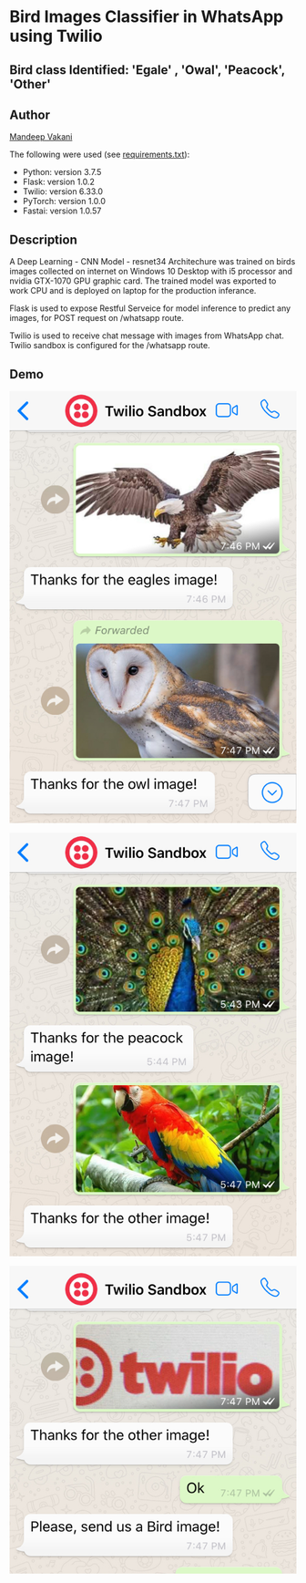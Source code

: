 # Bird Images Classifier in WhatsApp using Twilio
## Bird class Identified:  'Egale' , 'Owal', 'Peacock', 'Other'

## Author	

[Mandeep Vakani](https://www.linkedin.com/in/mandeepvakani/)

The following were used (see [requirements.txt](requirements.txt)):    

- Python:  version 3.7.5
- Flask:  version 1.0.2
- Twilio: version 6.33.0
- PyTorch:  version  1.0.0
- Fastai:  version 1.0.57

## Description

A Deep Learning - CNN Model - resnet34 Architechure was trained on birds images collected on internet on Windows 10 Desktop with i5 processor and nvidia GTX-1070 GPU graphic card.
The trained model was exported to work CPU and is deployed on laptop for the production inferance.

Flask is used to expose Restful Serveice for model inference to predict any images, for POST request on /whatsapp route.

Twilio is used to receive chat message with images from WhatsApp chat. Twilio sandbox is configured for the /whatsapp route.

## Demo

![Screen1](assets/IMG_E1962.JPG)

![Screen2](assets/IMG_E1966.JPG)

![Screen3](assets/IMG_E1963.JPG)
